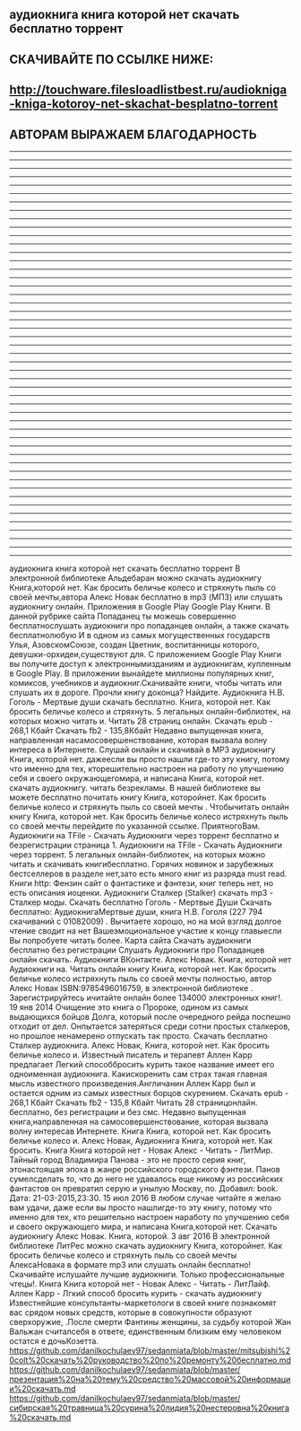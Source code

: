 аудиокнига книга которой нет скачать бесплатно торрент
--------------------------------------------------
СКАЧИВАЙТЕ ПО ССЫЛКЕ НИЖЕ:
--------------------------------------------------
http://touchware.filesloadlistbest.ru/audiokniga-kniga-kotoroy-net-skachat-besplatno-torrent
--------------------------------------------------
АВТОРАМ ВЫРАЖАЕМ БЛАГОДАРНОСТЬ
--------------------------------------------------
--------------------------------------------------
--------------------------------------------------
--------------------------------------------------
--------------------------------------------------
--------------------------------------------------
--------------------------------------------------
--------------------------------------------------
--------------------------------------------------
--------------------------------------------------
--------------------------------------------------
--------------------------------------------------
--------------------------------------------------
--------------------------------------------------
--------------------------------------------------
--------------------------------------------------
--------------------------------------------------
--------------------------------------------------
--------------------------------------------------
--------------------------------------------------
--------------------------------------------------
--------------------------------------------------
--------------------------------------------------
--------------------------------------------------
--------------------------------------------------
--------------------------------------------------
--------------------------------------------------
--------------------------------------------------
--------------------------------------------------
--------------------------------------------------
--------------------------------------------------
--------------------------------------------------
--------------------------------------------------
--------------------------------------------------
--------------------------------------------------
--------------------------------------------------
--------------------------------------------------
--------------------------------------------------
--------------------------------------------------
--------------------------------------------------
--------------------------------------------------
--------------------------------------------------
--------------------------------------------------
--------------------------------------------------
--------------------------------------------------
--------------------------------------------------
--------------------------------------------------
--------------------------------------------------
--------------------------------------------------
--------------------------------------------------
аудиокнига книга которой нет скачать бесплатно торрент В электронной библиотеке Альдебаран можно скачать аудиокнигу Книга,которой нет. Как бросить беличье колесо и стряхнуть пыль со своей мечты,автора Алекс Новак бесплатно в mp3 (МП3) или слушать аудиокнигу онлайн. Приложения в Google Play  Google Play Книги. В данной рубрике сайта Попаданец ты можешь совершенно бесплатнослушать аудиокниги про попаданцев онлайн, а также скачать бесплатнолюбую  И в одном из самых могущественных государств Улья, АзовскомСоюзе, создан Цветник, воспитанницы которого, девушки-орхидеи,существуют для. С приложением Google Play Книги вы получите доступ к электроннымизданиям и аудиокнигам, купленным в Google Play. В приложении вынайдете миллионы популярных книг, комиксов, учебников и аудиокниг.Скачивайте книги, чтобы читать или слушать их в дороге. Прочли книгу доконца? Найдите. Аудиокнига Н.В. Гоголь - Мертвые души скачать бесплатно. Книга, которой нет. Как бросить беличье колесо и стряхнуть. 5 легальных онлайн-библиотек, на которых можно читать и. Читать 28 страниц онлайн. Cкачать epub - 268,1 Кбайт Cкачать fb2 - 135,8Кбайт Недавно выпущенная книга, направленная насамосовершенствование, которая вызвала волну интереса в Интернете.
Слушай онлайн и скачивай в MP3 аудиокнигу Книга, которой нет.  дажеесли вы просто нашли где-то эту книгу, потому что именно для тех, кторешительно настроен на работу по улучшению себя и своего окружающегомира, и написана Книга, которой нет. скачать аудиокнигу. читать безрекламы. В нашей библиотеке вы можете бесплатно почитать книгу  Книга, которойнет. Как бросить беличье колесо и стряхнуть пыль со своей мечты . Чтобычитать онлайн книгу  Книга, которой нет. Как бросить беличье колесо истряхнуть пыль со своей мечты  перейдите по указанной ссылке. ПриятногоВам. Аудиокниги на TFile - Скачать Аудиокниги через торрент бесплатно и безрегистрации страница 1. Аудиокниги на TFile - Скачать Аудиокниги через торрент. 5 легальных онлайн-библиотек, на которых можно читать и скачивать книгибесплатно.  Горячих новинок и зарубежных бестселлеров в разделе нет,зато есть много книг из разряда must read. Книги  http:  Фензин сайт о фантастике и фэнтези, книг теперь нет, но есть описания иоценки. Аудиокниги Сталкер (Stalker) скачать mp3 - Сталкер моды. Скачать бесплатно Гоголь - Мертвые Души  Скачать бесплатно: АудиокнигаМертвые души, книга Н.В. Гоголя (227 794 скачиваний с 01082009) . Вычитаете хорошо, но на мой взгляд долгое чтение сводит на нет Вашеэмоциональное участие к концу главыесли Вы попробуете читать более. Карта сайта Скачать аудиокниги бесплатно без регистрации
Слушать Аудиокниги про Попаданцев онлайн  скачать. Аудиокниги  ВКонтакте. Алекс Новак. Книга, которой нет  Аудиокниги на. Читать онлайн книгу Книга, которой нет. Как бросить беличье колесо истряхнуть пыль со своей мечты полностью, автор Алекс Новак ISBN:9785496016759, в электронной библиотеке . Зарегистрируйтесь ичитайте онлайн более 134000 электронных книг!. 19 янв 2014  Очищение это книга о Пророке, одином из самых выдающихся бойцов Долга, который после очередного рейда поспешно отходит от дел. Онпытается затеряться среди сотни простых сталкеров, но прошлое ненамерено отпускать так просто. Скачать бесплатно Сталкер аудиокнига. Алекс Новак, Книга, которой нет. Как бросить беличье колесо и. Известный писатель и терапевт Аллен Карр предлагает Легкий способбросить курить  такое название имеет его одноименная аудиокнига. Какискоренить сам страх  такая главная мысль известного произведения.Англичанин Аллен Карр был и остается одним из самых известных борцов скурением. Cкачать epub - 268,1 Кбайт Cкачать fb2 - 135,8 Кбайт Читать 28 страницонлайн. бесплатно, без регистрации и без смс. Недавно выпущенная книга,направленная на самосовершенствование, которая вызвала волну интересав Интернете.
Книга Книга, которой нет. Как бросить беличье колесо и. Алекс Новак, Аудиокнига Книга, которой нет. Как бросить. Книга Книга которой нет - Новак Алекс - Читать  - ЛитМир. Тайный город Владимира Панова - это не просто серия книг, этонастоящая эпоха в жанре российского городского фэнтези. Панов сумелсделать то, что до него не удавалось еще никому из российских фантастов он превратил серую и унылую Москву, по. Добавил: book. Дата: 21-03-2015,23:30. 15 июл 2016  В любом случае читайте  я желаю вам удачи, даже если вы просто нашлигде-то эту книгу, потому что именно для тех, кто решительно настроен наработу по улучшению себя и своего окружающего мира, и написана Книга,которой нет. Скачать аудиокнигу Алекс Новак. Книга, которой. 3 авг 2016  В электронной библиотеке ЛитРес можно скачать аудиокнигу Книга, которойнет. Как бросить беличье колесо и стряхнуть пыль со своей мечты АлексаНовака в формате mp3 или слушать онлайн бесплатно! Скачивайте ислушайте лучшие аудиокниги. Только профессиональные чтецы!. Книга Книга которой нет - Новак Алекс - Читать  - ЛитЛайф. Аллен Карр - Лгкий способ бросить курить - скачать аудиокнигу
Известнейшие консультанты-маркетологи в своей книге познакомят вас срядом новых средств, которые в совокупности образуют сверхоружие, .После смерти Фантины  женщины, за судьбу которой Жан Вальжан считалсебя в ответе, единственным близким ему человеком остатся е дочьКозетта.
https://github.com/danilkochulaev97/sedanmiata/blob/master/mitsubishi%20colt%20скачать%20руководство%20по%20ремонту%20бесплатно.md
https://github.com/danilkochulaev97/sedanmiata/blob/master/презентация%20на%20тему%20средство%20массовой%20информации%20скачать.md
https://github.com/danilkochulaev97/sedanmiata/blob/master/сибирская%20травница%20сурина%20лидия%20нестеровна%20книга%20скачать.md